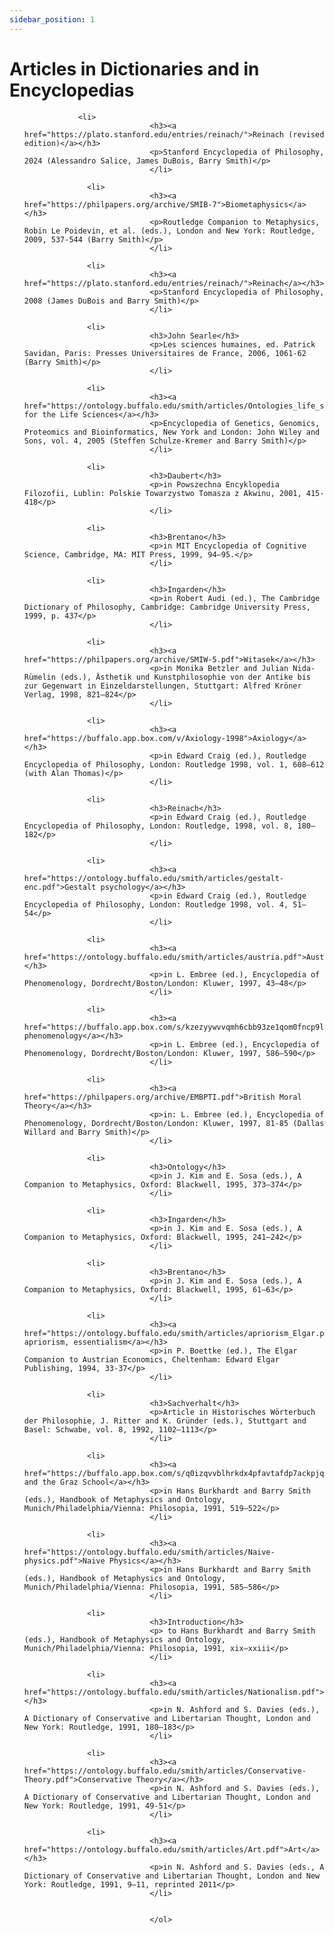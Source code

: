```yaml
---
sidebar_position: 1
---
```


# Articles in Dictionaries and in Encyclopedias

<ol>

                <li>
								<h3><a href="https://plato.stanford.edu/entries/reinach/">Reinach (revised edition)</a></h3>
								<p>Stanford Encyclopedia of Philosophy, 2024 (Alessandro Salice, James DuBois, Barry Smith)</p>
								</li>

                  <li>
								<h3><a href="https://philpapers.org/archive/SMIB-7">Biometaphysics</a></h3>
								<p>Routledge Companion to Metaphysics, Robin Le Poidevin, et al. (eds.), London and New York: Routledge, 2009, 537-544 (Barry Smith)</p>
								</li>

                  <li>
								<h3><a href="https://plato.stanford.edu/entries/reinach/">Reinach</a></h3>
								<p>Stanford Encyclopedia of Philosophy, 2008 (James DuBois and Barry Smith)</p>
								</li>

                  <li>
								<h3>John Searle</h3>
								<p>Les sciences humaines, ed. Patrick Savidan, Paris: Presses Universitaires de France, 2006, 1061-62 (Barry Smith)</p>
								</li>

                  <li>
								<h3><a href="https://ontology.buffalo.edu/smith/articles/Ontologies_life_sciencesEnc.pdf">Ontologies for the Life Sciences</a></h3>
								<p>Encyclopedia of Genetics, Genomics, Proteomics and Bioinformatics, New York and London: John Wiley and Sons, vol. 4, 2005 (Steffen Schulze-Kremer and Barry Smith)</p>
								</li>

                  <li>
								<h3>Daubert</h3>
								<p>in Powszechna Encyklopedia Filozofii, Lublin: Polskie Towarzystwo Tomasza z Akwinu, 2001, 415-418</p>
								</li>

                  <li>
								<h3>Brentano</h3>
								<p>in MIT Encyclopedia of Cognitive Science, Cambridge, MA: MIT Press, 1999, 94–95.</p>
								</li>

                  <li>
								<h3>Ingarden</h3>
								<p>in Robert Audi (ed.), The Cambridge Dictionary of Philosophy, Cambridge: Cambridge University Press, 1999, p. 437</p>
								</li>

                  <li>
								<h3><a href="https://philpapers.org/archive/SMIW-5.pdf">Witasek</a></h3>
								<p>in Monika Betzler and Julian Nida-Rümelin (eds.), Ästhetik und Kunstphilosophie von der Antike bis zur Gegenwart in Einzeldarstellungen, Stuttgart: Alfred Kröner Verlag, 1998, 821–824</p>
								</li>

                  <li>
								<h3><a href="https://buffalo.app.box.com/v/Axiology-1998">Axiology</a></h3>
								<p>in Edward Craig (ed.), Routledge Encyclopedia of Philosophy, London: Routledge 1998, vol. 1, 608–612 (with Alan Thomas)</p>
								</li>

                  <li>
								<h3>Reinach</h3>
								<p>in Edward Craig (ed.), Routledge Encyclopedia of Philosophy, London: Routledge, 1998, vol. 8, 180–182</p>
								</li>

                  <li>
								<h3><a href="https://ontology.buffalo.edu/smith/articles/gestalt-enc.pdf">Gestalt psychology</a></h3>
								<p>in Edward Craig (ed.), Routledge Encyclopedia of Philosophy, London: Routledge 1998, vol. 4, 51–54</p>
								</li>

                  <li>
								<h3><a href="https://ontology.buffalo.edu/smith/articles/austria.pdf">Austria</a></h3>
								<p>in L. Embree (ed.), Encyclopedia of Phenomenology, Dordrecht/Boston/London: Kluwer, 1997, 43–48</p>
								</li>

                  <li>
								<h3><a href="https://buffalo.app.box.com/s/kzezyywvvqmh6cbb93ze1qom0fncp9lf">Realistic phenomenology</a></h3>
								<p>in L. Embree (ed.), Encyclopedia of Phenomenology, Dordrecht/Boston/London: Kluwer, 1997, 586–590</p>
								</li>

                  <li>
								<h3><a href="https://philpapers.org/archive/EMBPTI.pdf">British Moral Theory</a></h3>
								<p>in: L. Embree (ed.), Encyclopedia of Phenomenology, Dordrecht/Boston/London: Kluwer, 1997, 81-85 (Dallas Willard and Barry Smith)</p>
								</li>

                  <li>
								<h3>Ontology</h3>
								<p>in J. Kim and E. Sosa (eds.), A Companion to Metaphysics, Oxford: Blackwell, 1995, 373–374</p>
								</li>

                  <li>
								<h3>Ingarden</h3>
								<p>in J. Kim and E. Sosa (eds.), A Companion to Metaphysics, Oxford: Blackwell, 1995, 241–242</p>
								</li>

                  <li>
								<h3>Brentano</h3>
								<p>in J. Kim and E. Sosa (eds.), A Companion to Metaphysics, Oxford: Blackwell, 1995, 61–63</p>
								</li>

                  <li>
								<h3><a href="https://ontology.buffalo.edu/smith/articles/apriorism_Elgar.pdf">Aristotelianism, apriorism, essentialism</a></h3>
								<p>in P. Boettke (ed.), The Elgar Companion to Austrian Economics, Cheltenham: Edward Elgar Publishing, 1994, 33-37</p>
								</li>

                  <li>
								<h3>Sachverhalt</h3>
								<p>Article in Historisches Wörterbuch der Philosophie, J. Ritter and K. Gründer (eds.), Stuttgart and Basel: Schwabe, vol. 8, 1992, 1102–1113</p>
								</li>

                  <li>
								<h3><a href="https://buffalo.app.box.com/s/q0izqvvblhrkdx4pfavtafdp7ackpjqd">Meinong and the Graz School</a></h3>
								<p>in Hans Burkhardt and Barry Smith (eds.), Handbook of Metaphysics and Ontology, Munich/Philadelphia/Vienna: Philosopia, 1991, 519–522</p>
								</li>

                  <li>
								<h3><a href="https://ontology.buffalo.edu/smith/articles/Naive-physics.pdf">Naive Physics</a></h3>
								<p>in Hans Burkhardt and Barry Smith (eds.), Handbook of Metaphysics and Ontology, Munich/Philadelphia/Vienna: Philosopia, 1991, 585–586</p>
								</li>

                  <li>
								<h3>Introduction</h3>
								<p> to Hans Burkhardt and Barry Smith (eds.), Handbook of Metaphysics and Ontology, Munich/Philadelphia/Vienna: Philosopia, 1991, xix–xxiii</p>
								</li>

                  <li>
								<h3><a href="https://ontology.buffalo.edu/smith/articles/Nationalism.pdf">Nationalism</a></h3>
								<p>in N. Ashford and S. Davies (eds.), A Dictionary of Conservative and Libertarian Thought, London and New York: Routledge, 1991, 180–183</p>
								</li>

                  <li>
								<h3><a href="https://ontology.buffalo.edu/smith/articles/Conservative-Theory.pdf">Conservative Theory</a></h3>
								<p>in N. Ashford and S. Davies (eds.), A Dictionary of Conservative and Libertarian Thought, London and New York: Routledge, 1991, 49-51</p>
								</li>

                  <li>
								<h3><a href="https://ontology.buffalo.edu/smith/articles/Art.pdf">Art</a></h3>
								<p>in N. Ashford and S. Davies (eds., A Dictionary of Conservative and Libertarian Thought, London and New York: Routledge, 1991, 9–11, reprinted 2011</p>
								</li>

									
								</ol>